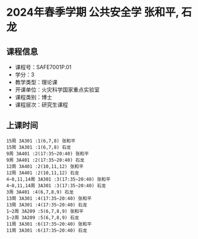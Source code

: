 # 2024年春季学期 公共安全学 张和平, 石龙






## 课程信息

- 课程号：SAFE7001P.01
- 学分：3
- 教学类型：理论课
- 开课单位：火灾科学国家重点实验室
- 课程类别：博士
- 课程层次：研究生课程

## 上课时间

```
15周 3A301 :1(6,7,8) 张和平
15周 3A301 :1(6,7,8) 石龙
9周 3A401 :2(17:35~20:40) 张和平
9周 3A401 :2(17:35~20:40) 石龙
12周 3A401 :2(10,11,12) 张和平
12周 3A401 :2(10,11,12) 石龙
4~8,11,14周 3A301 :3(17:35~20:40) 张和平
4~8,11,14周 3A301 :3(17:35~20:40) 石龙
3周 3A401 :4(6,7,8,9) 石龙
13周 3A301 :4(17:35~20:40) 张和平
13周 3A301 :4(17:35~20:40) 石龙
1~2周 3A209 :5(6,7,8,9) 张和平
1~2周 3A209 :5(6,7,8,9) 石龙
11周 3A301 :6(17:35~20:40) 张和平
11周 3A301 :6(17:35~20:40) 石龙
```

